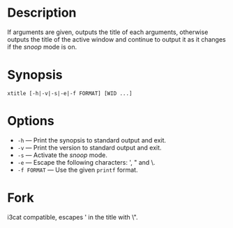 # Description
If arguments are given, outputs the title of each arguments, otherwise outputs the title of the active window and continue to output it as it changes if the *snoop* mode is on.

# Synopsis
	xtitle [-h|-v|-s|-e|-f FORMAT] [WID ...]

# Options
- `-h` — Print the synopsis to standard output and exit.
- `-v` — Print the version to standard output and exit.
- `-s` — Activate the *snoop* mode.
- `-e` — Escape the following characters: ', " and \\.
- `-f FORMAT` — Use the given `printf` format.

# Fork
i3cat compatible, escapes ' in the title with \\".
